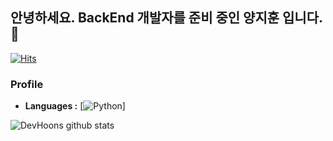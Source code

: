 ## 안녕하세요. BackEnd 개발자를 준비 중인 양지훈 입니다. 👋
[![Hits](https://hits.seeyoufarm.com/api/count/incr/badge.svg?url=https%3A%2F%2Fgithub.com%2FDevHoons)](https://hits.seeyoufarm.com)

### Profile

-  **Languages :** [![Python](https://img.shields.io/badge/-Python-black?style=flat-square&logo=python&link=https://github.com/DevHoons/)]


![DevHoons github stats](https://github-readme-stats.vercel.app/api?username=DevHoons&show_icons=true)
<!--
**DevHoons/DevHoons** is a ✨ _special_ ✨ repository because its `README.md` (this file) appears on your GitHub profile.

Here are some ideas to get you started:

- 🔭 I’m currently working on ...
- 🌱 I’m currently learning ...
- 👯 I’m looking to collaborate on ...
- 🤔 I’m looking for help with ...
- 💬 Ask me about ...
- 📫 How to reach me: ...
- 😄 Pronouns: ...
- ⚡ Fun fact: ...
-->
